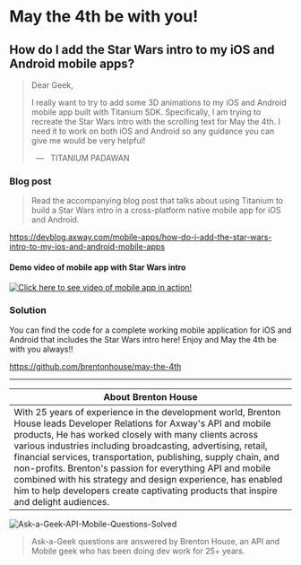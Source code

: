 
# May the 4th be with you!

## How do I add the Star Wars intro to my iOS and Android mobile apps?

> Dear Geek,   
>    
> I really want to try to add some 3D animations to my iOS and Android mobile app built with Titanium SDK.  Specifically, I am trying to recreate the Star Wars intro with the scrolling text for May the 4th.  I need it to work on both iOS and Android so any guidance you can give me would be very helpful!
>      
> &nbsp; &mdash; &nbsp; TITANIUM PADAWAN


### Blog post

> Read the accompanying blog post that talks about using Titanium to build a Star Wars intro in a cross-platform native mobile app for iOS and Android.

https://devblog.axway.com/mobile-apps/how-do-i-add-the-star-wars-intro-to-my-ios-and-android-mobile-apps


#### Demo video of mobile app with Star Wars intro

[![Click here to see video of mobile app in action!](https://img.youtube.com/vi/rwFergB-msE/0.jpg)](https://www.youtube.com/watch?v=rwFergB-msE)

### Solution

You can find the code for a complete working mobile application for iOS and Android that includes the Star Wars intro here!  Enjoy and May the 4th be with you always!!

https://github.com/brentonhouse/may-the-4th


-------------------------

| About Brenton House   |
|-----------------------|
| With 25 years of experience in the development world, Brenton House leads Developer Relations for Axway's API and mobile products, He has worked closely with many clients across various industries including broadcasting, advertising, retail, financial services, transportation, publishing, supply chain, and non-profits.  Brenton's passion for everything API and mobile combined with his strategy and design experience, has enabled him to help developers create captivating products that inspire and delight audiences.  |

![Ask-a-Geek-API-Mobile-Questions-Solved](https://cdn.secure-api.org/axway/ask-a-geek-logo-2.png)

> Ask-a-Geek questions are answered by Brenton House, an API and Mobile geek who has been doing dev work for 25+ years.